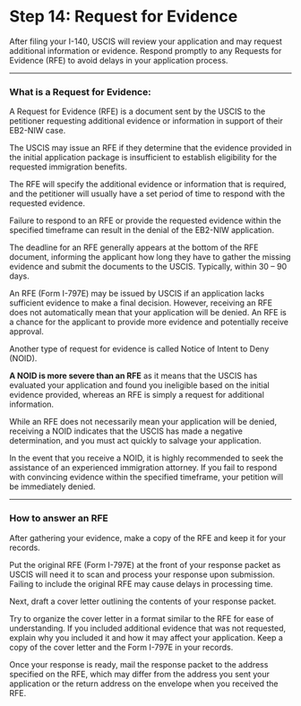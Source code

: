 # Step 14: Request for Evidence

After filing your I-140, USCIS will review your application and may request additional information or evidence. Respond promptly to any Requests for Evidence (RFE) to avoid delays in your application process.

---

### **What is a Request for Evidence:**


A Request for Evidence (RFE) is a document sent by the USCIS to the petitioner requesting additional evidence or information in support of their EB2-NIW case. 

The USCIS may issue an RFE if they determine that the evidence provided in the initial application package is insufficient to establish eligibility for the requested immigration benefits. 

The RFE will specify the additional evidence or information that is required, and the petitioner will usually have a set period of time to respond with the requested evidence. 

Failure to respond to an RFE or provide the requested evidence within the specified timeframe can result in the denial of the EB2-NIW application.

The deadline for an RFE generally appears at the bottom of the RFE document, informing the applicant how long they have to gather the missing evidence and submit the documents to the USCIS. Typically, within 30 – 90 days.

An RFE (Form I-797E) may be issued by USCIS if an application lacks sufficient evidence to make a final decision. However, receiving an RFE does not automatically mean that your application will be denied. An RFE is a chance for the applicant to provide more evidence and potentially receive approval.


Another type of request for evidence is called Notice of Intent to Deny (NOID). 

**A NOID is more severe than an RFE** as it means that the USCIS has evaluated your application and found you ineligible based on the initial evidence provided, whereas an RFE is simply a request for additional information. 

While an RFE does not necessarily mean your application will be denied, receiving a NOID indicates that the USCIS has made a negative determination, and you must act quickly to salvage your application.

In the event that you receive a NOID, it is highly recommended to seek the assistance of an experienced immigration attorney. If you fail to respond with convincing evidence within the specified timeframe, your petition will be immediately denied.

---

### **How to ****answer**** an RFE**


After gathering your evidence, make a copy of the RFE and keep it for your records. 

Put the original RFE (Form I-797E) at the front of your response packet as USCIS will need it to scan and process your response upon submission. Failing to include the original RFE may cause delays in processing time.

Next, draft a cover letter outlining the contents of your response packet. 

Try to organize the cover letter in a format similar to the RFE for ease of understanding. If you included additional evidence that was not requested, explain why you included it and how it may affect your application. Keep a copy of the cover letter and the Form I-797E in your records.


Once your response is ready, mail the response packet to the address specified on the RFE, which may differ from the address you sent your application or the return address on the envelope when you received the RFE.
